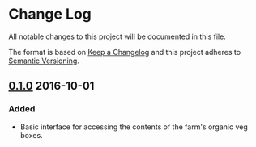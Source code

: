 # Change Log

All notable changes to this project will be documented in this file.

The format is based on [Keep a Changelog](http://keepachangelog.com/)
and this project adheres to [Semantic Versioning](http://semver.org/).

## [0.1.0](https://github.com/chrismytton/the_community_farm/tag/v0.1.0) 2016-10-01

### Added

- Basic interface for accessing the contents of the farm's organic veg boxes.
